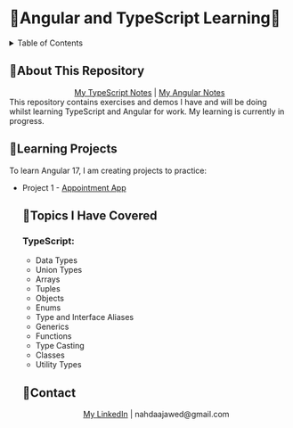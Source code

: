 # 🌸Angular and TypeScript Learning🌸
<details>
  <summary>Table of Contents</summary>
  <ol>
    <li><a href="#about-this-repository">About This Repository</a>
    <li><a href="#learning-projects">Learning Projects</a>
    <li><a href="#topics-i-have-covered">Topics I Have Covered</a>
    <li><a href="#contact">Contact</a>
  </ol>
</details>


## 🌸About This Repository
<div align="center">
  <a href="https://grove-earth-4e4.notion.site/TypeScript-8c92fef69f2e47aab41e7cd26fd56ef1?pvs=4">My TypeScript Notes</a> | <a href="https://grove-earth-4e4.notion.site/Angular-15280b9104a54a109aae31279cd66506?pvs=4">My Angular Notes</a>
</div>
This repository contains exercises and demos I have and will be doing whilst learning TypeScript and Angular for work. My learning is currently in progress.

## 🌸Learning Projects
To learn Angular 17, I am creating projects to practice:
<ul>
  <li>Project 1 - <a href="https://github.com/NahdaaJ/angular-appointment-app">Appointment App</a>

## 🌸Topics I Have Covered
### TypeScript:
<ul>
  <li>Data Types</li>
  <li>Union Types</li>
  <li>Arrays</li>
  <li>Tuples</li>
  <li>Objects</li>
  <li>Enums</li>
  <li>Type and Interface Aliases</li>
  <li>Generics</li>
  <li>Functions</li>
  <li>Type Casting</li>
  <li>Classes</li>
  <li>Utility Types</li>
</ul>


## 🌸Contact
<div align="center">
  <a href="https://www.linkedin.com/in/nahdaa-jawed/">My LinkedIn</a>
   |  nahdaajawed@gmail.com
</div>
